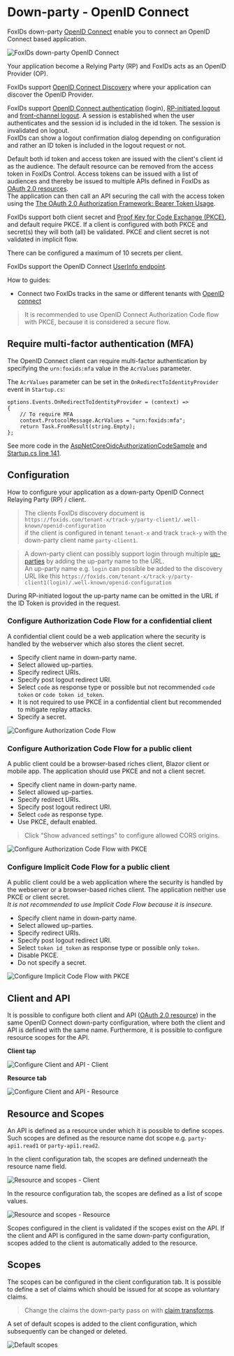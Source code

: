 ﻿# Down-party - OpenID Connect

FoxIDs down-party [OpenID Connect](https://openid.net/specs/openid-connect-core-1_0.html) enable you to connect an OpenID Connect based application. 

![FoxIDs down-party OpenID Connect](images/parties-down-party-oidc.svg)

Your application become a Relying Party (RP) and FoxIDs acts as an OpenID Provider (OP).

FoxIDs support [OpenID Connect Discovery](https://openid.net/specs/openid-connect-discovery-1_0.html) where your application can discover the OpenID Provider.

FoxIDs support [OpenID Connect authentication](https://openid.net/specs/openid-connect-core-1_0.html#Authentication) (login), [RP-initiated logout](https://openid.net/specs/openid-connect-rpinitiated-1_0.html) and [front-channel logout](https://openid.net/specs/openid-connect-frontchannel-1_0.html). A session is established when the user authenticates and the session id is included in the id token. The session is invalidated on logout.  
FoxIDs can show a logout confirmation dialog depending on configuration and rather an ID token is included in the logout request or not.

Default both id token and access token are issued with the client's client id as the audience. The default resource can be removed from the access token in FoxIDs Control. 
Access tokens can be issued with a list of audiences and thereby be issued to multiple APIs defined in FoxIDs as [OAuth 2.0 resources](down-party-oauth-2.0.md#oauth-20-resource).  
The application can then call an API securing the call with the access token using the [The OAuth 2.0 Authorization Framework: Bearer Token Usage](https://datatracker.ietf.org/doc/html/rfc6750).

FoxIDs support both client secret and [Proof Key for Code Exchange
(PKCE)](https://datatracker.ietf.org/doc/html/rfc7636), and default require PKCE. If a client is configured with both PKCE and secret(s) they will both (all) be validated. PKCE and client secret is not validated in implicit flow.  

There can be configured a maximum of 10 secrets per client.

FoxIDs support the OpenID Connect [UserInfo endpoint](https://openid.net/specs/openid-connect-core-1_0.html#UserInfo).

How to guides:

- Connect two FoxIDs tracks in the same or different tenants with [OpenID connect](howto-oidc-foxids.md)

> It is recommended to use OpenID Connect Authorization Code flow with PKCE, because it is considered a secure flow.

## Require multi-factor authentication (MFA)
The OpenID Connect client can require multi-factor authentication by specifying the `urn:foxids:mfa` value in the `AcrValues` parameter.

The `AcrValues` parameter can be set in the `OnRedirectToIdentityProvider` event in `Startup.cs`:

    options.Events.OnRedirectToIdentityProvider = (context) =>
    {
        // To require MFA
        context.ProtocolMessage.AcrValues = "urn:foxids:mfa";
        return Task.FromResult(string.Empty);
    };

See more code in the [AspNetCoreOidcAuthorizationCodeSample](samples.md#aspnetcoreoidcauthorizationcodesample) and [Startup.cs line 141](https://github.com/ITfoxtec/FoxIDs.Samples/blob/master/src/AspNetCoreOidcAuthorizationCodeSample/Startup.cs#L141).

## Configuration
How to configure your application as a down-party OpenID Connect Relaying Party (RP) / client.

> The clients FoxIDs discovery document is `https://foxids.com/tenant-x/track-y/party-client1/.well-known/openid-configuration`  
> if the client is configured in tenant `tenant-x` and track `track-y` with the down-party client name `party-client1`.

> A down-party client can possibly support login through multiple [up-parties](parties.md#up-party) by adding the up-party name to the URL.  
> An up-party name e.g. `login` can possible be added to the discovery URL like this `https://foxids.com/tenant-x/track-y/party-client1(login)/.well-known/openid-configuration`

During RP-initiated logout the up-party name can be omitted in the URL if the ID Token is provided in the request.

### Configure Authorization Code Flow for a confidential client
A confidential client could be a web application where the security is handled by the webserver which also stores the client secret.

- Specify client name in down-party name.
- Select allowed up-parties.
- Specify redirect URIs.
- Specify post logout redirect URI.
- Select `code` as response type or possible but not recommended `code token` or `code token id_token`.
- It is not required to use PKCE in a confidential client but recommended to mitigate replay attacks.
- Specify a secret.

![Configure Authorization Code Flow](images/configure-authorization-code-flow.png)

### Configure Authorization Code Flow for a public client
A public client could be a browser-based riches client, Blazor client or mobile app. The application should use PKCE and not a client secret.

- Specify client name in down-party name.
- Select allowed up-parties.
- Specify redirect URIs.
- Specify post logout redirect URI.
- Select `code` as response type.
- Use PKCE, default enabled.

> Click "Show advanced settings" to configure allowed CORS origins.

![Configure Authorization Code Flow with PKCE](images/configure-authorization-code-flow-pkce.png)

### Configure Implicit Code Flow for a public client
A public client could be a web application where the security is handled by the webserver or a browser-based riches client. The application neither use PKCE or client secret.  
*It is not recommended to use Implicit Code Flow because it is insecure.*

- Specify client name in down-party name.
- Select allowed up-parties.
- Specify redirect URIs.
- Specify post logout redirect URI.
- Select `token id_token` as response type or possible only `token`.
- Disable PKCE.
- Do not specify a secret.

![Configure Implicit Code Flow with PKCE](images/configure-implicit-code-flow.png)

## Client and API
It is possible to configure both client and API ([OAuth 2.0 resource](down-party-oauth-2.0.md#oauth-20-resource)) in the same OpenID Connect down-party configuration, where both the client and API is defined with the same name. Furthermore, it is possible to configure resource scopes for the API.

**Client tap**

![Configure Client and API - Client](images/configure-client-api-client.png)

**Resource tab**

![Configure Client and API - Resource](images/configure-client-api-resource.png)


## Resource and Scopes
An API is defined as a resource under which it is possible to define scopes. Such scopes are defined as the resource name dot scope e.g. `party-api1.read1` or `party-api1.read2`.

In the client configuration tab, the scopes are defined underneath the resource name field.

![Resource and scopes - Client](images/configure-resource-scopes-client.png)

In the resource configuration tab, the scopes are defined as a list of scope values.

![Resource and scopes - Resource](images/configure-resource-scopes-resource.png)

Scopes configured in the client is validated if the scopes exist on the API. If the client and API is configured in the same down-party configuration, scopes added to the client is automatically added to the resource.

## Scopes
The scopes can be configured in the client configuration tab. It is possible to define a set of claims which should be issued for at scope as voluntary claims.

> Change the claims the down-party pass on with [claim transforms](claim-transform.md).

A set of default scopes is added to the client configuration, which subsequently can be changed or deleted.

![Default scopes](images/configure-default-scope-claims.png)
